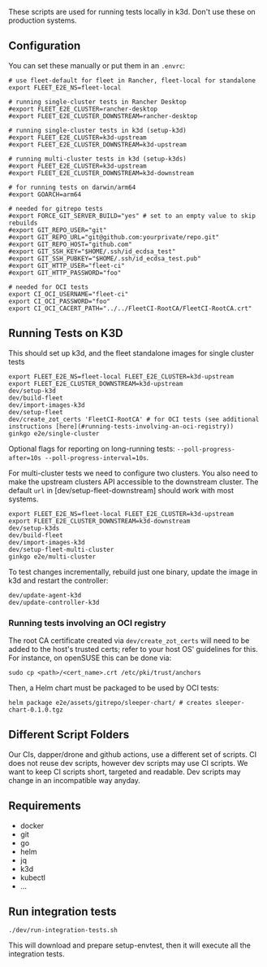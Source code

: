 These scripts are used for running tests locally in k3d. Don't use these on
production systems.

## Configuration

You can set these manually or put them in an `.envrc`:

    # use fleet-default for fleet in Rancher, fleet-local for standalone
    export FLEET_E2E_NS=fleet-local

    # running single-cluster tests in Rancher Desktop
    #export FLEET_E2E_CLUSTER=rancher-desktop
    #export FLEET_E2E_CLUSTER_DOWNSTREAM=rancher-desktop

    # running single-cluster tests in k3d (setup-k3d)
    #export FLEET_E2E_CLUSTER=k3d-upstream
    #export FLEET_E2E_CLUSTER_DOWNSTREAM=k3d-upstream

    # running multi-cluster tests in k3d (setup-k3ds)
    #export FLEET_E2E_CLUSTER=k3d-upstream
    #export FLEET_E2E_CLUSTER_DOWNSTREAM=k3d-downstream

    # for running tests on darwin/arm64
    #export GOARCH=arm64

    # needed for gitrepo tests
    #export FORCE_GIT_SERVER_BUILD="yes" # set to an empty value to skip rebuilds
    #export GIT_REPO_USER="git"
    #export GIT_REPO_URL="git@github.com:yourprivate/repo.git"
    #export GIT_REPO_HOST="github.com"
    #export GIT_SSH_KEY="$HOME/.ssh/id_ecdsa_test"
    #export GIT_SSH_PUBKEY="$HOME/.ssh/id_ecdsa_test.pub"
    #export GIT_HTTP_USER="fleet-ci"
    #export GIT_HTTP_PASSWORD="foo"

    # needed for OCI tests
    export CI_OCI_USERNAME="fleet-ci"
    export CI_OCI_PASSWORD="foo"
    export CI_OCI_CACERT_PATH="../../FleetCI-RootCA/FleetCI-RootCA.crt"

## Running Tests on K3D

This should set up k3d, and the fleet standalone images for single cluster tests

    export FLEET_E2E_NS=fleet-local FLEET_E2E_CLUSTER=k3d-upstream
    export FLEET_E2E_CLUSTER_DOWNSTREAM=k3d-upstream
    dev/setup-k3d
    dev/build-fleet
    dev/import-images-k3d
    dev/setup-fleet
    dev/create_zot_certs 'FleetCI-RootCA' # for OCI tests (see additional instructions [here](#running-tests-involving-an-oci-registry))
    ginkgo e2e/single-cluster

Optional flags for reporting on long-running tests: `--poll-progress-after=10s --poll-progress-interval=10s`.

For multi-cluster tests we need to configure two clusters. You also need to
make the upstream clusters API accessible to the downstream cluster. The
default `url` in [dev/setup-fleet-downstream] should work with most systems.

    export FLEET_E2E_NS=fleet-local FLEET_E2E_CLUSTER=k3d-upstream
    export FLEET_E2E_CLUSTER_DOWNSTREAM=k3d-downstream
    dev/setup-k3ds
    dev/build-fleet
    dev/import-images-k3d
    dev/setup-fleet-multi-cluster
    ginkgo e2e/multi-cluster

To test changes incrementally, rebuild just one binary, update the image in k3d
and restart the controller:

    dev/update-agent-k3d
    dev/update-controller-k3d

### Running tests involving an OCI registry

The root CA certificate created via `dev/create_zot_certs` will need to be added to the host's trusted certs; refer to
your host OS' guidelines for this. For instance, on openSUSE this can be done via:
```
sudo cp <path>/<cert_name>.crt /etc/pki/trust/anchors
```

Then, a Helm chart must be packaged to be used by OCI tests:
```
helm package e2e/assets/gitrepo/sleeper-chart/ # creates sleeper-chart-0.1.0.tgz
```

## Different Script Folders

Our CIs, dapper/drone and github actions, use a different set of scripts.
CI does not reuse dev scripts, however dev scripts may use CI scripts.
We want to keep CI scripts short, targeted and readable. Dev scripts may
change in an incompatible way anyday.

## Requirements

* docker
* git
* go
* helm
* jq
* k3d
* kubectl
* ...

## Run integration tests

```
./dev/run-integration-tests.sh
```

This will download and prepare setup-envtest, then it will execute all the integration tests.
